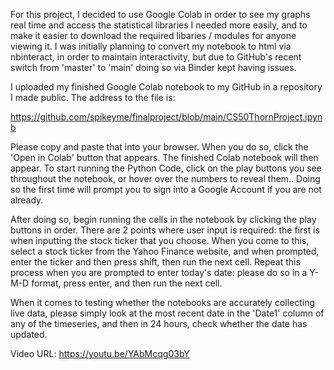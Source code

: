 For this project, I decided to use Google Colab in order to see my graphs real time and access the statistical libraries I needed more easily, and to make it
easier to download the required libaries / modules for anyone viewing it. I was initially planning to convert my notebook to html via nbinteract, in order to
maintain interactivity, but due to GitHub's recent switch from 'master' to 'main' doing so via Binder kept having issues.

I uploaded my finished Google Colab notebook to my GitHub in a repository I made public. The address to the file is:

https://github.com/spikeyme/finalproject/blob/main/CS50ThornProject.ipynb

Please copy and paste that into your browser.
When you do so, click the 'Open in Colab' button that appears. The finished Colab notebook will then appear.
To start running the Python Code, click on the play buttons you see throughout the notebook, or hover over the numbers to reveal them..
Doing so the first time will prompt you to sign into a Google Account if you are not already.

After doing so, begin running the cells in the notebook by clicking the play buttons in order. There are 2 points where user input is required: the first is
when inputting the stock ticker that you choose. When you come to this, select a stock ticker from the Yahoo Finance website, and when prompted, enter the
ticker and then press shift, then run the next cell. Repeat this process when you are prompted to enter today's date: please do so in a Y-M-D format, press
enter, and then run the next cell.

When it comes to testing whether the notebooks are accurately collecting live data, please simply look at the most recent date in the 'Date1' column of any of
the timeseries, and then in 24 hours, check whether the date has updated.

Video URL: https://youtu.be/YAbMcqg03bY